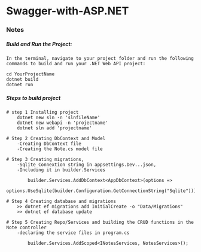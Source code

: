 # Swagger-with-ASP.NET

### Notes

##### Build and Run the Project:

    In the terminal, navigate to your project folder and run the following commands to build and run your .NET Web API project:

    cd YourProjectName
    dotnet build
    dotnet run

##### Steps to build project

    # step 1 Installing project
        dotnet new sln -n 'slnfileName'
        dotnet new webapi -n 'projectname'
        dotnet sln add 'projectname'

    # Step 2 Creating DbContext and Model
        -Creating DbContext file
        -Creating the Note.cs model file

    # Step 3 Creating migrations,
        -Sqlite Connextion string in appsettings.Dev...json,
        -Including it in builder.Services

            builder.Services.AddDbContext<AppDbContext>(options =>
                options.UseSqlite(builder.Configuration.GetConnectionString("Sqlite")));

    # Step 4 Creating database and migrations
        >> dotnet ef migrations add InitialCreate -o "Data/Migrations"
        >> dotnet ef database update

    # Step 5 Creating Repo/Services and building the CRUD functions in the Note controller
        -declaring the service files in program.cs

            builder.Services.AddScoped<INotesServices, NotesServices>();
